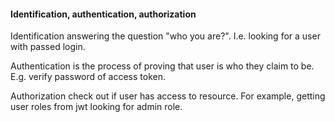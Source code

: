 #### Identification, authentication, authorization

Identification answering the question "who you are?". I.e. looking for a
user with passed login.

Authentication is the process of proving that user is who they claim to be.
E.g. verify password of access token.

Authorization check out if user has access to resource. For example, getting 
user roles from jwt looking for admin role.